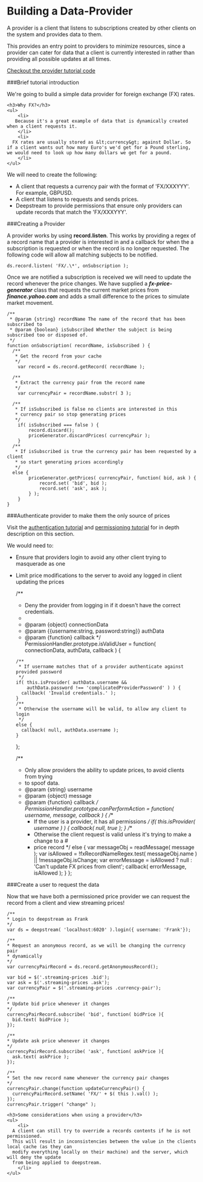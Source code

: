 Building a Data-Provider
===========================================

A provider is a client that listens to subscriptions created by other clients on
the system and provides data to them.

This provides an entry point to providers to minimize resources, since a provider
can cater for data that a client is currently interested in rather than providing
all possible updates at all times.

<a class="mega" href="https://github.com/hoxton-one/ds-demo-provider"><i class="fa fa-github"></i>Checkout the provider tutorial code</a>

###Brief tutorial introduction

We're going to build a simple data provider for foreign exchange (FX) rates.

<div class="hint-box fa fa-lightbulb-o">

	<h3>Why FX?</h3>
	<ul>
		<li>
       Because it's a great example of data that is dynamically created when a client requests it.
		</li>
		<li>
      FX rates are usually stored as &lt;currency&gt; against Dollar. So if a client wants out how many Euro's we'd get for a Pound sterling, we would need to look up how many dollars we get for a pound.
		</li>
  	</ul>
</div>

We will need to create the following:
- A client that requests a currency pair with the format of 'FX/XXXYYY'. For example, GBPUSD.
- A client that listens to requests and sends prices.
- Deepstream to provide permissions that ensure only providers can update records that match the 'FX/XXXYYY'.

###Creating a Provider

A provider works by using **record.listen**. This works by providing a regex of a record name that a
provider is interested in and a callback for when the a subscription is requested or when the record is
no longer requested. The following code will allow all matching subjects to be notified.

    ds.record.listen( 'FX/.\*', onSubscription );

Once we are notified a subscription is received we will need to update the record whenever the price changes.
We have supplied a ***fx-price-generator*** class that requests the current market prices from ***finance.yahoo.com*** and adds a small difference to the prices to simulate market movement.

    /**
     * @param {string} recordName The name of the record that has been subscribed to
     * @param {boolean} isSubscribed Whether the subject is being subscribed too or disposed of.
     */
    function onSubscription( recordName, isSubscribed ) {
      /**
       * Get the record from your cache
       */
    	var record = ds.record.getRecord( recordName );

      /**
       * Extract the currency pair from the record name
       */
    	var currencyPair = recordName.substr( 3 );

      /**
       * If isSubscribed is false no clients are interested in this
       * currency pair so stop generating prices
       */
    	if( isSubscribed === false ) {
    		record.discard();
    		priceGenerator.discardPrices( currencyPair );
    	}
      /**
       * If isSubscribed is true the currency pair has been requested by a client
       * so start generating prices accordingly
       */
      else {
    		priceGenerator.getPrices( currencyPair, function( bid, ask ) {
    			record.set( 'bid', bid );
    			record.set( 'ask', ask );
    		} );
    	}
    }

###Authenticate provider to make them the only source of prices

Visit the <a href="authentication.html">authentication tutorial</a> and <a href="permissioning.html">permissioning tutorial</a> for in depth description on this section.

We would need to:
- Ensure that providers login to avoid any other client trying to
masquerade as one
- Limit price modifications to the server to avoid any logged in client updating
the prices


    /**
     * Deny the provider from logging in if it doesn't have the correct credentials.
     *
     * @param {object} connectionData
     * @param {{username:string, password:string}} authData
     * @param {function} callback
     */
    PermissionHandler.prototype.isValidUser = function( connectionData, authData, callback ) {

      /**
       * If username matches that of a provider authenticate against provided password
       */
      if( this.isProvider( authData.username &&
          authData.password !== 'complicatedProviderPassword' ) ) {
        callback( 'Invalid credentials.' );
      }
      /**
       * Otherwise the username will be valid, to allow any client to login
       */
      else {
        callback( null, authData.username );
      }
    };

    /**
     * Only allow providers the ability to update prices, to avoid clients from trying
     * to spoof data.
     * @param {string} username
     * @param {object} message
     * @param {function} callback
     */
    PermissionHandler.prototype.canPerformAction = function( username, message, callback ) {
      /**
       * If the user is a provider, it has all permissions
       */
      if( this.isProvider( username ) ) {
    		callback( null, true );
    	}
      /**
       * Otherwise the client request is valid unless it's trying to make a change to a #
       * price record
       */
       else {
    		var messageObj = readMessage( message );
    		var isAllowed = !fxRecordNameRegex.test( messageObj.name ) || !messageObj.isChange;
    		var errorMessage = isAllowed ? null : 'Can\'t update FX prices from client';
    		callback( errorMessage, isAllowed );
    	}
    };


###Create a user to request the data

Now that we have both a permissioned price provider we can request the record from a client
and view streaming prices!

    /**
    * Login to deepstream as Frank
    */
    var ds = deepstream( 'localhost:6020' ).login({ username: 'Frank'});

    /**
    * Request an anonymous record, as we will be changing the currency pair
    * dynamically
    */
    var currencyPairRecord = ds.record.getAnonymousRecord();

    var bid = $('.streaming-prices .bid');
    var ask = $('.streaming-prices .ask');
    var currencyPair = $('.streaming-prices .currency-pair');

    /**
    * Update bid price whenever it changes
    */
    currencyPairRecord.subscribe( 'bid', function( bidPrice ){
      bid.text( bidPrice );
    });

    /**
    * Update ask price whenever it changes
    */
    currencyPairRecord.subscribe( 'ask', function( askPrice ){
      ask.text( askPrice );
    });

    /**
    * Set the new record name whenever the currency pair changes
    */
    currencyPair.change(function updateCurrencyPair() {
      currencyPairRecord.setName( 'FX/' + $( this ).val() );
    });
    currencyPair.trigger( "change" );


<div class="hint-box fa fa-lightbulb-o">

	<h3>Some considerations when using a provider</h3>
	<ul>
		<li>
      A client can still try to override a records contents if he is not permissioned.
      This will result in inconsistencies between the value in the clients local cache (as they can
      modify everything locally on their machine) and the server, which will deny the update
      from being applied to deepstream.
		</li>
  	</ul>
</div>

